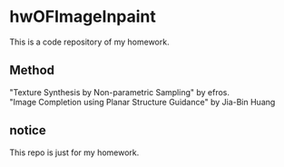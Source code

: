 # hwOFImageInpaint
This is a code repository of my homework.
## Method 

"Texture Synthesis by Non-parametric Sampling" by efros.        
"Image Completion using Planar Structure Guidance" by Jia-Bin Huang

## notice 
This repo is just for my homework.
